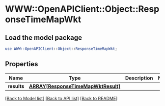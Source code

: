 # WWW::OpenAPIClient::Object::ResponseTimeMapWkt

## Load the model package
```perl
use WWW::OpenAPIClient::Object::ResponseTimeMapWkt;
```

## Properties
Name | Type | Description | Notes
------------ | ------------- | ------------- | -------------
**results** | [**ARRAY[ResponseTimeMapWktResult]**](ResponseTimeMapWktResult.md) |  | 

[[Back to Model list]](../README.md#documentation-for-models) [[Back to API list]](../README.md#documentation-for-api-endpoints) [[Back to README]](../README.md)


